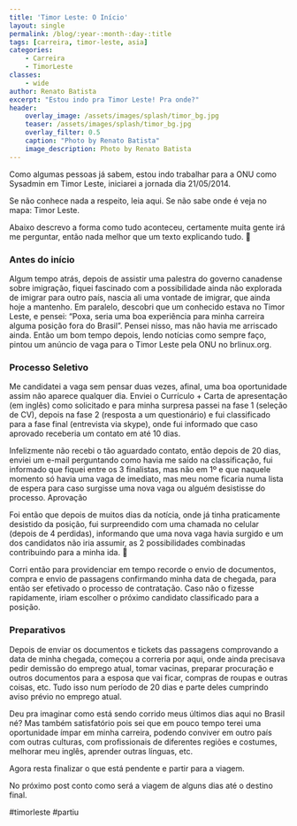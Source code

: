 ```yaml
---
title: 'Timor Leste: O Início'
layout: single
permalink: /blog/:year-:month-:day-:title
tags: [carreira, timor-leste, asia]
categories: 
    - Carreira
    - TimorLeste
classes: 
    - wide
author: Renato Batista
excerpt: "Estou indo pra Timor Leste! Pra onde?"
header:
    overlay_image: /assets/images/splash/timor_bg.jpg
    teaser: /assets/images/splash/timor_bg.jpg
    overlay_filter: 0.5
    caption: "Photo by Renato Batista"
    image_description: Photo by Renato Batista
---
```


Como algumas pessoas já sabem, estou indo trabalhar para a ONU como Sysadmin em Timor Leste, iniciarei a jornada dia 21/05/2014.

Se não conhece nada a respeito, leia aqui. Se não sabe onde é veja no mapa: Timor Leste.

Abaixo descrevo a forma como tudo aconteceu, certamente muita gente irá me perguntar, então nada melhor que um texto explicando tudo. 🙂

### Antes do início

Algum tempo atrás, depois de assistir uma palestra do governo canadense sobre imigração, fiquei fascinado com a possibilidade ainda não explorada de imigrar para outro país, nascia ali uma vontade de imigrar, que ainda hoje a mantenho. Em paralelo, descobri que um conhecido estava no Timor Leste, e pensei: “Poxa, seria uma boa experiência para minha carreira alguma posição fora do Brasil”. Pensei nisso, mas não havia me arriscado ainda. Então um bom tempo depois, lendo notícias como sempre faço, pintou um anúncio de vaga para o Timor Leste pela ONU no brlinux.org.

### Processo Seletivo

Me candidatei a vaga sem pensar duas vezes, afinal, uma boa oportunidade assim não aparece qualquer dia. Enviei o Currículo + Carta de apresentação (em inglês) como solicitado e para minha surpresa passei na fase 1 (seleção de CV), depois na fase 2 (resposta a um questionário) e fui classificado para a fase final (entrevista via skype), onde fui informado que caso aprovado receberia um contato em até 10 dias.

Infelizmente não recebi o tão aguardado contato, então depois de 20 dias, enviei um e-mail perguntando como havia me saído na classificação, fui informado que fiquei entre os 3 finalistas, mas não em 1º e que naquele momento só havia uma vaga de imediato, mas meu nome ficaria numa lista de espera para caso surgisse uma nova vaga ou alguém desistisse do processo.
Aprovação

Foi então que depois de muitos dias da notícia, onde já tinha praticamente desistido da posição, fui surpreendido com uma chamada no celular (depois de 4 perdidas), informando que uma nova vaga havia surgido e um dos candidatos não iria assumir, as 2 possibilidades combinadas contribuindo para a minha ida. 🙂

Corri então para providenciar em tempo recorde o envio de documentos, compra e envio de passagens confirmando minha data de chegada, para então ser efetivado o processo de contratação. Caso não o fizesse rapidamente, iriam escolher o próximo candidato classificado para a posição.

### Preparativos

Depois de enviar os documentos e tickets das passagens comprovando a data de minha chegada, começou a correria por aqui, onde ainda precisava pedir demissão do emprego atual, tomar vacinas, preparar procuração e outros documentos para a esposa que vai ficar, compras de roupas e outras coisas, etc. Tudo isso num período de 20 dias e parte deles cumprindo aviso prévio no emprego atual.

Deu pra imaginar como está sendo corrido meus últimos dias aqui no Brasil né? Mas  também satisfatório pois sei que em pouco tempo terei uma oportunidade ímpar em minha carreira, podendo conviver em outro país com outras culturas, com profissionais de diferentes regiões e costumes, melhorar meu inglês, aprender outras línguas, etc.

Agora resta finalizar o que está pendente e partir para a viagem.

No próximo post conto como será a viagem de alguns dias até o destino final.

#timorleste #partiu